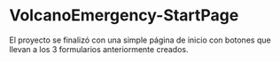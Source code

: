 # VolcanoEmergency-StartPage
El proyecto se finalizó con una simple página de inicio con botones que llevan a los 3 formularios anteriormente creados. 
